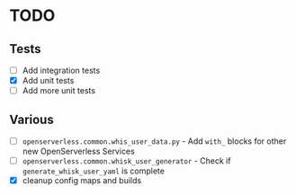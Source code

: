 <!--
  ~ Licensed to the Apache Software Foundation (ASF) under one
  ~ or more contributor license agreements.  See the NOTICE file
  ~ distributed with this work for additional information
  ~ regarding copyright ownership.  The ASF licenses this file
  ~ to you under the Apache License, Version 2.0 (the
  ~ "License"); you may not use this file except in compliance
  ~ with the License.  You may obtain a copy of the License at
  ~
  ~   http://www.apache.org/licenses/LICENSE-2.0
  ~
  ~ Unless required by applicable law or agreed to in writing,
  ~ software distributed under the License is distributed on an
  ~ "AS IS" BASIS, WITHOUT WARRANTIES OR CONDITIONS OF ANY
  ~ KIND, either express or implied.  See the License for the
  ~ specific language governing permissions and limitations
  ~ under the License.
  ~
-->
# TODO

## Tests
- [ ] Add integration tests
- [X] Add unit tests
- [ ] Add more unit tests

## Various

- [ ] `openserverless.common.whis_user_data.py` - Add `with_` blocks for other new OpenServerless Services
- [ ] `openserverless.common.whisk_user_generator` - Check if `generate_whisk_user_yaml` is complete
- [X] cleanup config maps and builds
